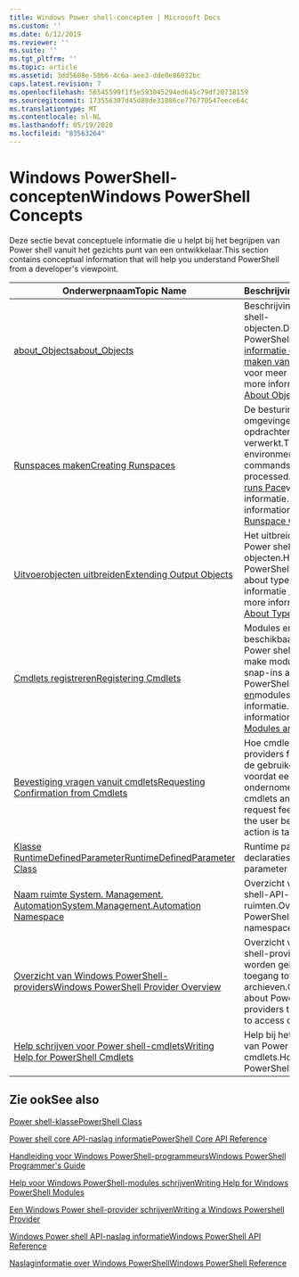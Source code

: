 ```yaml
---
title: Windows Power shell-concepten | Microsoft Docs
ms.custom: ''
ms.date: 6/12/2019
ms.reviewer: ''
ms.suite: ''
ms.tgt_pltfrm: ''
ms.topic: article
ms.assetid: 3dd5608e-50b6-4c6a-aee3-dde0e86032bc
caps.latest.revision: 7
ms.openlocfilehash: 56545599f1f5e593045294ed645c79df20738159
ms.sourcegitcommit: 173556307d45d88de31086ce776770547eece64c
ms.translationtype: MT
ms.contentlocale: nl-NL
ms.lasthandoff: 05/19/2020
ms.locfileid: "83563264"
---
```

# <a name="windows-powershell-concepts"></a><span data-ttu-id="82e05-102">Windows PowerShell-concepten</span><span class="sxs-lookup"><span data-stu-id="82e05-102">Windows PowerShell Concepts</span></span>

<span data-ttu-id="82e05-103">Deze sectie bevat conceptuele informatie die u helpt bij het begrijpen van Power shell vanuit het gezichts punt van een ontwikkelaar.</span><span class="sxs-lookup"><span data-stu-id="82e05-103">This section contains conceptual information that will help you understand PowerShell from a developer's viewpoint.</span></span>

|<span data-ttu-id="82e05-104">Onderwerpnaam</span><span class="sxs-lookup"><span data-stu-id="82e05-104">Topic Name</span></span>|<span data-ttu-id="82e05-105">Beschrijving</span><span class="sxs-lookup"><span data-stu-id="82e05-105">Description</span></span>|
|----------------|-----------------|
|[<span data-ttu-id="82e05-106">about_Objects</span><span class="sxs-lookup"><span data-stu-id="82e05-106">about_Objects</span></span>](/powershell/module/microsoft.powershell.core/about/about_objects)|<span data-ttu-id="82e05-107">Beschrijving van Power shell-objecten.</span><span class="sxs-lookup"><span data-stu-id="82e05-107">Description of PowerShell objects.</span></span> <span data-ttu-id="82e05-108">Zie [informatie over het maken van objecten](/powershell/module/microsoft.powershell.core/about/about_object_creation) voor meer informatie.</span><span class="sxs-lookup"><span data-stu-id="82e05-108">For more information, see [About Object Creation](/powershell/module/microsoft.powershell.core/about/about_object_creation)</span></span>|
|[<span data-ttu-id="82e05-109">Runspaces maken</span><span class="sxs-lookup"><span data-stu-id="82e05-109">Creating Runspaces</span></span>](../hosting/creating-runspaces.md)|<span data-ttu-id="82e05-110">De besturings omgevingen waarin opdrachten worden verwerkt.</span><span class="sxs-lookup"><span data-stu-id="82e05-110">The operating environments where commands are processed.</span></span> <span data-ttu-id="82e05-111">Zie de [klasse runs Pace](/dotnet/api/system.management.automation.runspaces.runspace)voor meer informatie.</span><span class="sxs-lookup"><span data-stu-id="82e05-111">For more information, see [Runspace Class](/dotnet/api/system.management.automation.runspaces.runspace).</span></span>|
|[<span data-ttu-id="82e05-112">Uitvoerobjecten uitbreiden</span><span class="sxs-lookup"><span data-stu-id="82e05-112">Extending Output Objects</span></span>](../cmdlet/extending-output-objects.md)|<span data-ttu-id="82e05-113">Het uitbreiden van Power shell-objecten.</span><span class="sxs-lookup"><span data-stu-id="82e05-113">How to extend PowerShell objects.</span></span> <span data-ttu-id="82e05-114">Zie about types voor meer informatie [. ps1xml](/powershell/module/microsoft.powershell.core/about/about_types.ps1xml)</span><span class="sxs-lookup"><span data-stu-id="82e05-114">For more information, see [About Types.ps1xml](/powershell/module/microsoft.powershell.core/about/about_types.ps1xml)</span></span>|
|[<span data-ttu-id="82e05-115">Cmdlets registreren</span><span class="sxs-lookup"><span data-stu-id="82e05-115">Registering Cmdlets</span></span>](../cmdlet/registering-cmdlets.md)|<span data-ttu-id="82e05-116">Modules en modules beschikbaar maken in Power shell.</span><span class="sxs-lookup"><span data-stu-id="82e05-116">How to make modules and snap-ins available in PowerShell.</span></span> <span data-ttu-id="82e05-117">Zie [modules en](../cmdlet/modules-and-snap-ins.md)modules voor meer informatie.</span><span class="sxs-lookup"><span data-stu-id="82e05-117">For more information, see [Modules and Snap-ins](../cmdlet/modules-and-snap-ins.md).</span></span>|
|[<span data-ttu-id="82e05-118">Bevestiging vragen vanuit cmdlets</span><span class="sxs-lookup"><span data-stu-id="82e05-118">Requesting Confirmation from Cmdlets</span></span>](../cmdlet/requesting-confirmation-from-cmdlets.md)|<span data-ttu-id="82e05-119">Hoe cmdlets en providers feedback van de gebruiker aanvragen voordat een actie wordt ondernomen.</span><span class="sxs-lookup"><span data-stu-id="82e05-119">How cmdlets and providers request feedback from the user before an action is taken.</span></span>|
|[<span data-ttu-id="82e05-120">Klasse RuntimeDefinedParameter</span><span class="sxs-lookup"><span data-stu-id="82e05-120">RuntimeDefinedParameter Class</span></span>](/dotnet/api/system.management.automation.runtimedefinedparameter)|<span data-ttu-id="82e05-121">Runtime parameter declaraties.</span><span class="sxs-lookup"><span data-stu-id="82e05-121">Runtime parameter declarations.</span></span>|
|[<span data-ttu-id="82e05-122">Naam ruimte System. Management. Automation</span><span class="sxs-lookup"><span data-stu-id="82e05-122">System.Management.Automation Namespace</span></span>](/dotnet/api/System.Management.Automation)|<span data-ttu-id="82e05-123">Overzicht van Power shell-API-naam ruimten.</span><span class="sxs-lookup"><span data-stu-id="82e05-123">Overview of PowerShell API namespaces.</span></span>|
|[<span data-ttu-id="82e05-124">Overzicht van Windows PowerShell-providers</span><span class="sxs-lookup"><span data-stu-id="82e05-124">Windows PowerShell Provider Overview</span></span>](../provider/windows-powershell-provider-overview.md)|<span data-ttu-id="82e05-125">Overzicht van Power shell-providers die worden gebruikt voor toegang tot gegevens archieven.</span><span class="sxs-lookup"><span data-stu-id="82e05-125">Overview about PowerShell providers that are used to access data stores.</span></span>|
|[<span data-ttu-id="82e05-126">Help schrijven voor Power shell-cmdlets</span><span class="sxs-lookup"><span data-stu-id="82e05-126">Writing Help for PowerShell Cmdlets</span></span>](../help/writing-help-for-windows-powershell-cmdlets.md)|<span data-ttu-id="82e05-127">Help bij het schrijven van Power shell-cmdlets.</span><span class="sxs-lookup"><span data-stu-id="82e05-127">How to write PowerShell cmdlet Help.</span></span>|

## <a name="see-also"></a><span data-ttu-id="82e05-128">Zie ook</span><span class="sxs-lookup"><span data-stu-id="82e05-128">See also</span></span>

[<span data-ttu-id="82e05-129">Power shell-klasse</span><span class="sxs-lookup"><span data-stu-id="82e05-129">PowerShell Class</span></span>](/dotnet/api/system.management.automation.powershell)

[<span data-ttu-id="82e05-130">Power shell core API-naslag informatie</span><span class="sxs-lookup"><span data-stu-id="82e05-130">PowerShell Core API Reference</span></span>](/dotnet/api/?view=pscore-6.2.0)

[<span data-ttu-id="82e05-131">Handleiding voor Windows PowerShell-programmeurs</span><span class="sxs-lookup"><span data-stu-id="82e05-131">Windows PowerShell Programmer's Guide</span></span>](windows-powershell-programmer-s-guide.md)

[<span data-ttu-id="82e05-132">Help voor Windows PowerShell-modules schrijven</span><span class="sxs-lookup"><span data-stu-id="82e05-132">Writing Help for Windows PowerShell Modules</span></span>](../module/writing-help-for-windows-powershell-modules.md)

[<span data-ttu-id="82e05-133">Een Windows Power shell-provider schrijven</span><span class="sxs-lookup"><span data-stu-id="82e05-133">Writing a Windows Powershell Provider</span></span>](../provider/writing-a-windows-powershell-provider.md)

[<span data-ttu-id="82e05-134">Windows Power shell API-naslag informatie</span><span class="sxs-lookup"><span data-stu-id="82e05-134">Windows PowerShell API Reference</span></span>](/dotnet/api/?view=powershellsdk-1.1.0)

[<span data-ttu-id="82e05-135">Naslaginformatie over Windows PowerShell</span><span class="sxs-lookup"><span data-stu-id="82e05-135">Windows PowerShell Reference</span></span>](../windows-powershell-reference.md)
